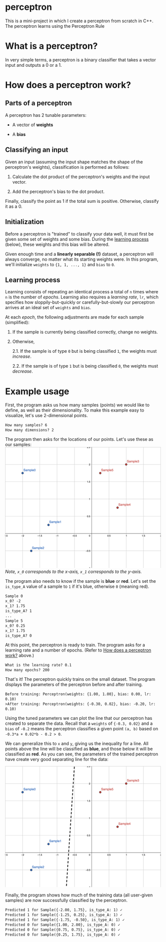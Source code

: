 # perceptron

This is a mini-project in which I create a perceptron from scratch in C++. The
perceptron learns using the Perceptron Rule 

# What is a perceptron?

In very simple terms, a perceptron is a binary classifier that takes a vector
input and outputs a 0 or a 1.

# How does a perceptron work?

## Parts of a perceptron

A perceptron has 2 tunable parameters:

- A vector of **weights**

- A **bias**

## Classifying an input

Given an input (assuming the input shape matches the shape of the perceptron's
weights), classification is performed as follows:

1. Calculate the dot product of the perceptron's weights and the input vector.

2. Add the perceptron's bias to the dot product.

Finally, classify the point as 1 if the total sum is positive. Otherwise,
classify it as a 0.

## Initialization

Before a perceptron is "trained" to classify your data well, it must first be
given some set of weights and some bias. During the
[learning process](#learning-process) (below), these weights and this bias will
be altered.

Given enough time and a **linearly separable (!)** dataset, a perceptron will
always converge, no matter what its starting weights were. In this program,
we'll initialize `weights` to `{1, 1, ..., 1}` and `bias` to `0`.

## Learning process

Learning consists of repeating an identical process a total of `n` times where
`n` is the number of *epochs*. Learning also requires a *learning rate*, `lr`,
which specifies how sloppily-but-quickly or carefully-but-slowly our perceptron
arrives at an ideal set of `weights` and `bias`.

At each *epoch*, the following adjustments are made for each sample (simplified):

1. If the sample is currently being classified correctly, change no weights.

2. Otherwise,

    2.1. If the sample is of type `0` but is being classified `1`, the weights
    must *increase*.

    2.2. If the sample is of type `1` but is being classified `0`, the weights
    must *decrease*.

# Example usage
First, the program asks us how many samples (points) we would like to define, as well as their dimensionality.
To make this example easy to visualize, let's use 2-dimensional points.

```
How many samples? 6
How many dimensions? 2
```

The program then asks for the locations of our points. Let's use these as our samples:
![samples](images/untrained.png)
*Note, `x_0` corresponds to the x-axis, `x_1` corresponds to the y-axis.*

The program also needs to know if the sample is **blue** or **red**. Let's set
the `is_type_A` value of a sample to `1` if it's blue, otherwise `0` (meaning
red).
```
Sample 0
x_0? -2
x_1? 1.75
is_type_A? 1  
...
Sample 5
x_0? 0.25
x_1? 1.75
is_type_A? 0
```
At this point, the perceptron is ready to train. The program asks for a 
learning rate and a number of epochs. 
(Refer to [How does a perceptron work?](#how-does-a-perceptron-work) above.)
```
What is the learning rate? 0.1
How many epochs? 200
```
That's it! The perceptron quickly trains on the small dataset. The program
displays the parameters of the perceptron before and after training.
```
Before training: Perceptron(weights: {1.00, 1.00}, bias: 0.00, lr: 0.10)
>After training: Perceptron(weights: {-0.30, 0.02}, bias: -0.20, lr: 0.10)
```
Using the tuned parameters we can plot the line that our perceptron has created
to separate the data. Recall that a `weights` of `{-0.3, 0.02}` and a `bias` of 
`-0.2` means the perceptron classifies a given point `(a, b)` based on 
`-0.3*a + 0.02*b - 0.2 > 0`.

We can generalize this to `x` and `y`, giving us the inequality for a line.
All points above the line will be classified as **blue**, and those below it
will be classified as **red**. As you can see, the parameters of the trained
perceptron have create very good separating line for the data:

![trained](images/trained.png)

Finally, the program shows how much of the training data (all user-given
samples) are now successfully classified by the perceptron.
```
Predicted 1 for Sample({-2.00, 1.75}, is_type_A: 1) ✓
Predicted 1 for Sample({-1.25, 0.25}, is_type_A: 1) ✓
Predicted 1 for Sample({-1.75, -0.50}, is_type_A: 1) ✓
Predicted 0 for Sample({1.00, 2.00}, is_type_A: 0) ✓
Predicted 0 for Sample({0.75, 0.75}, is_type_A: 0) ✓
Predicted 0 for Sample({0.25, 1.75}, is_type_A: 0) ✓
```